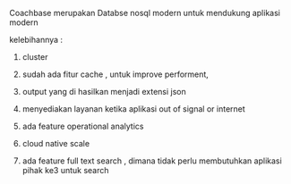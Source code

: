Coachbase merupakan Databse nosql modern untuk mendukung aplikasi modern



kelebihannya :

1. cluster

2. sudah ada fitur cache , untuk improve performent,

3. output yang di hasilkan menjadi extensi json

4. menyediakan layanan ketika aplikasi out of signal or internet 

5. ada feature operational analytics

6. cloud native scale

7. ada feature full text search , dimana tidak perlu membutuhkan aplikasi pihak ke3 untuk search 

